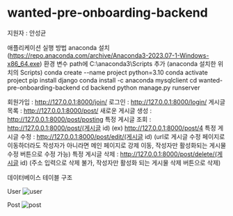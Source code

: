 # wanted-pre-onboarding-backend

지원자 : 안성균<br>

애플리케이션 실행 방법
anaconda 설치(https://repo.anaconda.com/archive/Anaconda3-2023.07-1-Windows-x86_64.exe)
환경 변수 path에 C:\anaconda3\Scripts 추가 (anaconda 설치한 위치의 Scripts)
conda create --name project python=3.10 
conda activate project
pip install django 
conda install -c anaconda mysqlclient 
cd wanted-pre-onboarding-backend
cd backend
python manage.py runserver

회원가입 : http://127.0.0.1:8000/join/
로그인 : http://127.0.0.1:8000/login/
게시글 목록 : http://127.0.0.1:8000/post/
새로운 게시글 생성 : http://127.0.0.1:8000/post/posting
특정 게시글 조회 : http://127.0.0.1:8000/post/(게시글 id) 
(ex) http://127.0.0.1:8000/post/4
특정 게시글 수정 : http://127.0.0.1:8000/post/edit/(게시글 id)
(url로 게시글 수정 페이지로 이동하더라도 작성자가 아니라면 메인 페이지로 강제 이동, 작성자만 활성화되는 게시물 수정 버튼으로 수정 가능)
특정 게시글 삭제 : http://127.0.0.1:8000/post/delete/(게시글 id)
(주소 입력으로 삭제 불가, 작성자만 활성화 되는 게시물 삭제 버튼으로 삭제)

데이터베이스 테이블 구조

User
![user](https://github.com/awds1236/wanted-pre-onboarding-backend/assets/102665306/9914b8c6-6046-4eba-a65d-f0d141dde9ea)

Post
![post](https://github.com/awds1236/wanted-pre-onboarding-backend/assets/102665306/31277cb7-ae13-470a-8a8f-93dab8dbf95c)

	